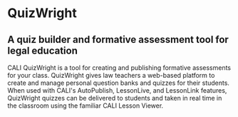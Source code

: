 # QuizWright
## A quiz builder and formative assessment tool for legal education

CALI QuizWright is a tool for creating and publishing formative assessments for your class. QuizWright gives law teachers a web-based platform to create and manage personal question banks and quizzes for their students. When used with CALI's AutoPublish, LessonLive, and LessonLink features, QuizWright quizzes can be delivered to students and taken in real time in the classroom using the familiar CALI Lesson Viewer.
